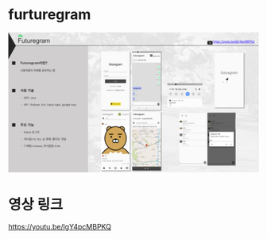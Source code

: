 # furturegram

![](https://github.com/yeon1216/futuregram/blob/master/futuregram.png?raw=true)

# 영상 링크

https://youtu.be/lgY4pcMBPKQ

